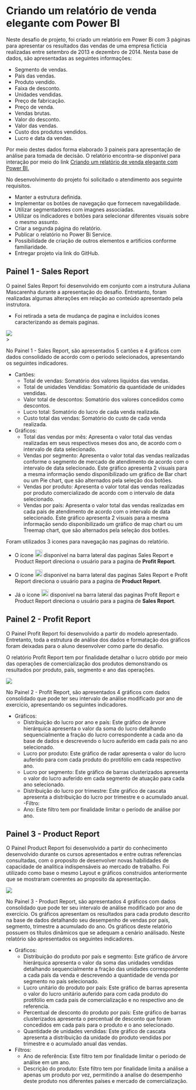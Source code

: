# Criando um relatório de venda elegante com Power BI

Neste desafio de projeto, foi criado um relatório em Power Bi com 3 páginas para apresentar os resultados das vendas de uma empresa fictícia realizadas entre setembro de 2013 e dezembro de 2014. Nesta base de dados, são apresentadas as seguintes informações:
- Segmento de vendas.
- País das vendas.
- Produto vendido.
- Faixa de desconto.
- Unidades vendidas.
- Preço de fabricação.
- Preço de venda.
- Vendas brutas.
- Valor do desconto.
- Valor das vendas.
- Custo dos produtos vendidos.
- Lucro e data da vendas.

Por meio destes dados forma elaborado 3 paineis para apresentação de análise para tomada de decisão. O relatório encontra-se disponível para interação por meio do link [Criando um relatório de venda elegante com Power BI.](https://bit.ly/DesafiodeProjetoDIO)

No desenvolvimento do projeto foi solicitado o atendimento aos seguinte requisitos.
- Manter a estrutura definida.
- Implementar os botões de navegação que fornecem navegabilidade.
- Utilizar segmentadores com imagnes associadas.
- Utilizar os indicadores e botões para selecionar diferentes visuais sobre o mesmo assunto.
- Criar a segunda página do relatório.
- Publicar o relatório no Power Bi Service.
- Possibilidade de criação de outros elementos e artifícios conforme familiaridade.
- Entregar projeto via link do GitHub.


## Painel 1 - Sales Report

O painel Sales Report foi desenvolvido em conjunto com a instrutura Juliana Mascarenha durante a apresentação do desafio. Entretanto, foram realizadas algumas alterações em relação ao conteúdo apresentado pela instrutora.
- Foi retirada a seta de mudança de pagina e incluídos ícones caracterizando as demais paginas.

<div aling="center">
 <img src="https://github.com/Sanderfn/PowerBIAnalyst-Projeto1/blob/main/Paineis/Imagem%201%20-%20Sales%20Report.png">
</div>>

No Painel 1 - Sales Report, são apresentados 5 cartões e 4 gráficos com dados consolidado de acordo com o período selecionados, apresentando os seguintes indicadores.
- Cartões:
    - Total de vendas: Somatório dos valores liquidos das vendas.
    - Total de unidades Vendidas: Somatório da quantidade de unidades vendidas.
    - Valor total de descontos: Somatório dos valores concedidos como descontos.
    - Lucro total: Somatório do lucro de cada venda realizada.
    - Custo total das vendas: Somatório do custo de cada venda realizada.
- Gráficos:
    - Total das vendas por mês: Apresenta o valor total das vendas realizadas em seus respectivos meses dos ano, de acordo com o intervalo de data selecionado.
    - Vendas por segmento: Apresenta o valor total das vendas realizadas conforme o segmento de mercado de atendimento de acordo com o intervalo de data selecionado. Este gráfico apresenta 2 visuais para a mesma informação sendo disponibilizado um gráfico de Bar chart ou um Pie chart, que são alternados pela seleção dos botões.
    - Vendas por produto: Apresenta o valor total das vendas realizadas por produto comercializado de acordo com o intervalo de data selecionado.
    - Vendas por país: Apresenta o valor total das vendas realizadas em cada país de atendimento de acordo com o intervalo de data selecionado. Este gráfico apresenta 2 visuais para a mesma informação sendo disponibilizado um gráfico de map chart ou um Treemap chart, que são alternados pela seleção dos botões.

Foram utilizados 3 icones para navegação nas paginas do relatório.

- O ícone <img src="https://github.com/Sanderfn/PowerBIAnalyst-Projeto1/blob/main/Icones/lucro.jpg" width="20"/> disponivel na barra lateral das paginas Sales Report e Product Report direciona o usuário para a pagina de **Profit Report**.

- O ícone <img src="https://github.com/Sanderfn/PowerBIAnalyst-Projeto1/blob/main/Icones/vendas.png" width="20"/> disponivel na barra lateral das paginas Sales Report e Profit Report direciona o usuário para a pagina de **Product Report**.

- Já o ícone <img src="https://github.com/Sanderfn/PowerBIAnalyst-Projeto1/blob/main/Icones/Acordo%20fechado.png" width="20"/> disponivel na barra lateral das paginas Profit Report e Product Report direciona o usuário para a pagina de **Sales Report**.

## Painel 2 - Profit Report

O Painel Profit Report foi desenvolvido a partir do modelo apresentado. Entretanto, toda a estrutura de análise dos dados e formatação dos gráficos foram deixadas para o aluno desenvolver como parte do desafio.

O relatório Profit Report tem por finalidade detalhar o lucro obtido por meio das operações de comercialização dos produtos demonstrando os resultados por produto, país, segmento e ano das operações.

<div aling="center">
<img src="https://github.com/Sanderfn/PowerBIAnalyst-Projeto1/blob/main/Paineis/Imagem%202%20-%20Profit%20Report.png">
</div>

No Painel 2 - Profit Report, são apresentados 4 gráficos com dados consolidado que pode ter seu intervalo de análise modificado por ano de exercício, apresentando os seguintes indicadores.

- Gráficos:
    - Distribuição do lucro por ano e país: Este gráfico de árvore hierárquica apresenta o valor da soma do lucro detalhando sequencialmente a fração do lucro correspondente a cada ano da base de dados e descrevendo o lucro auferido em cada país no ano selecionado.
    - Lucro por produto: Este gráfico de radar apresenta o valor do lucro auferido para com cada produto do protifólio em cada respectivo ano. 
    - Lucro por segmento: Este gráfico de barras clusterizados apresenta o valor do lucro auferido em cada segmento de atuação para cada ano selecionado.
    - Distribuição do lucro por trimestre: Este gráfico de cascata apresenta a distribuição do lucro por trimestre e o acumulado anual. 
-Filtro:
    - Ano: Este filtro tem por finalidade limitar o período de análise por ano.
      
## Painel 3 - Product Report

O Painel Product Report foi desenvolvido a partir do conhecimento desenvolvido durante os cursos apresentados e entre outras referencias consultadas, com o proposito de desenvolver novas habilidades de capacidade de analitica indispensáveis ao mercado de trabalho. Foi utilizado como base o mesmo Layout e gráficos construidos anteriormente que se mostraram coerentes ao proposito da apresentação. 

<div aling="center">
<img src="https://github.com/Sanderfn/PowerBIAnalyst-Projeto1/blob/main/Paineis/Imagem%203%20-%20Product%20Report.png">
</div>

No Painel 3 - Product Report, são apresentados 4 gráficos com dados consolidado que pode ter seu intervalo de análise modificado por ano de exercício. Os gráficos apresentam os resultados para cada produto descrito na base de dados detalhando seu desempenho de vendas por país, segmento, trimestre a acumulado do ano. Os gráficos deste relatório possuem os títulos dinâmicos que se adequam a cenário análisado. Neste relatório são apresentados os seguintes indicadores.

- Gráficos:
    - Distribuição do produto por país e segmento: Este gráfico de árvore hierárquica apresenta o valor da soma das unidades vendidas detalhando sequencialmente a fração das unidades correspondente a cada país da venda e descrevendo a quantidade de venda por segmento no país selecionado.
    - Lucro unitário do produto por país: Este gráfico de barras apresenta o valor do lucro unitário auferido para com cada produto do protifólio em cada pais de comercialização e no respectivo ano de referencia. 
    - Percentual de desconto do produto por país: Este gráfico de barras clusterizados apresenta o percentual de desconto que foram concedidos em cada país para o produto e o ano selecionado.
    - Quantidade de unidades vendidas: Este gráfico de cascata apresenta a distribuição da unidade do produto vendidas por trimestre e o acumulado anual das vendas. 
- Filtros:
    - Ano de referência: Este filtro tem por finalidade limitar o período de análise em um ano.
    - Descrição do produto: Este filtro tem por finalidade limita a análise a apenas um produto por vez, permitindo a analise do desempenho deste produto nos diferentes países e mercado de comercialização.